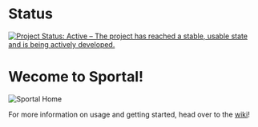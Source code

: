 # Status
[![Project Status: Active – The project has reached a stable, usable state and is being actively developed.](https://www.repostatus.org/badges/latest/active.svg)](https://www.repostatus.org/#active)

# Wecome to Sportal!

![Sportal Home](https://github.com/eapowertools/sportal/wiki/imgs/sportalHome.png)

For more information on usage and getting started, head over to the [wiki](https://github.com/eapowertools/sportal/wiki)!

